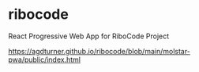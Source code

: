 # ribocode
React Progressive Web App for RiboCode Project

https://agdturner.github.io/ribocode/blob/main/molstar-pwa/public/index.html
